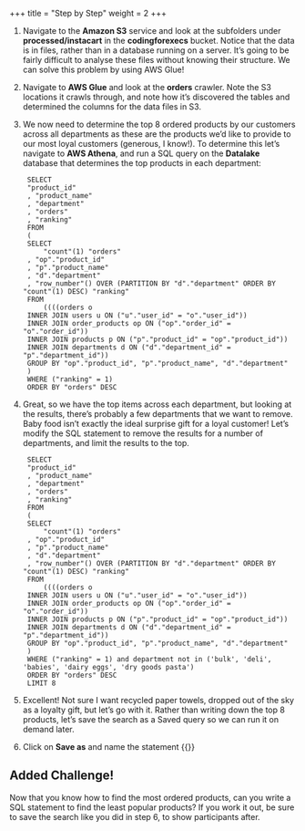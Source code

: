 +++
title = "Step by Step"
weight = 2
+++

1. Navigate to the **Amazon S3** service and look at the subfolders under **processed/instacart** in the **codingforexecs** bucket. Notice that the data is in files, rather than in a database running on a server. It’s going to be fairly difficult to analyse these files without knowing their structure. We can solve this problem by using AWS Glue!

2. Navigate to **AWS Glue** and look at the **orders** crawler. Note the S3 locations it crawls through, and note how it’s discovered the tables and determined the columns for the data files in S3.

3. We now need to determine the top 8 ordered products by our customers across all departments as these are the products we’d like to provide to our most loyal customers (generous, I know!). To determine this let’s navigate to **AWS Athena**, and run a SQL query on the **Datalake** database that determines the top products in each department:

        SELECT
        "product_id"
        , "product_name"
        , "department"
        , "orders"
        , "ranking"
        FROM
        (
        SELECT
            "count"(1) "orders"
        , "op"."product_id"
        , "p"."product_name"
        , "d"."department"
        , "row_number"() OVER (PARTITION BY "d"."department" ORDER BY "count"(1) DESC) "ranking"
        FROM
            ((((orders o
        INNER JOIN users u ON ("u"."user_id" = "o"."user_id"))
        INNER JOIN order_products op ON ("op"."order_id" = "o"."order_id"))
        INNER JOIN products p ON ("p"."product_id" = "op"."product_id"))
        INNER JOIN departments d ON ("d"."department_id" = "p"."department_id"))
        GROUP BY "op"."product_id", "p"."product_name", "d"."department"
        ) 
        WHERE ("ranking" = 1)
        ORDER BY "orders" DESC

4. Great, so we have the top items across each department, but looking at the results, there’s probably a few departments that we want to remove. Baby food isn’t exactly the ideal surprise gift for a loyal customer! Let’s modify the SQL statement to remove the results for a number of departments, and limit the results to the top.

        SELECT
        "product_id"
        , "product_name"
        , "department"
        , "orders"
        , "ranking"
        FROM
        (
        SELECT
            "count"(1) "orders"
        , "op"."product_id"
        , "p"."product_name"
        , "d"."department"
        , "row_number"() OVER (PARTITION BY "d"."department" ORDER BY "count"(1) DESC) "ranking"
        FROM
            ((((orders o
        INNER JOIN users u ON ("u"."user_id" = "o"."user_id"))
        INNER JOIN order_products op ON ("op"."order_id" = "o"."order_id"))
        INNER JOIN products p ON ("p"."product_id" = "op"."product_id"))
        INNER JOIN departments d ON ("d"."department_id" = "p"."department_id"))
        GROUP BY "op"."product_id", "p"."product_name", "d"."department"
        ) 
        WHERE ("ranking" = 1) and department not in ('bulk', 'deli', 'babies', 'dairy eggs', 'dry goods pasta')
        ORDER BY "orders" DESC
        LIMIT 8

5. Excellent! Not sure I want recycled paper towels, dropped out of the sky as a loyalty gift, but let’s go with it. Rather than writing down the top 8 products, let’s save the search as a Saved query so we can run it on demand later.

6. Click on **Save as** and name the statement {{<copypaste id="tooltiptext0" text="most_ordered_products-team#">}}

## Added Challenge!

Now that you know how to find the most ordered products, can you write a SQL statement to find the least popular products? If you work it out, be sure to save the search like you did in step 6, to show participants after.

